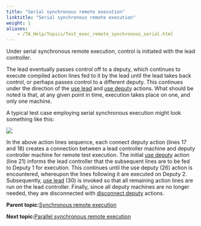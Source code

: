 ```yaml
--- 
title: "Serial synchronous remote execution"
linktitle: "Serial synchronous remote execution"
weight: 1
aliases: 
    - /TA_Help/Topics/Test_exec_remote_synchronous_serial.html
---
```


Under serial synchronous remote execution, control is initiated with the lead controller.

The lead eventually passes control off to a deputy, which continues to execute compiled action lines fed to it by the lead until the lead takes back control, or perhaps passes control to a different deputy. This continues under the direction of the [use lead](/TA_Automation/Topics/bia_use_lead.html) and [use deputy](/TA_Automation/Topics/bia_use_deputy.html) actions. What should be noted is that, at any given point in time, execution takes place on one, and only one machine.

A typical test case employing serial synchronous execution might look something like this:

![](/images//Images/ug_remote_sync_serial_code.png)

In the above action lines sequence, each connect deputy action \(lines 17 and 18\) creates a connection between a lead controller machine and deputy controller machine for remote test execution. The initial [use deputy](/TA_Automation/Topics/bia_use_deputy.html) action \(line 21\) informs the lead controller that the subsequent lines are to be fed to Deputy 1 for execution. This continues until the use deputy \(26\) action is encountered, whereupon the lines following it are executed on Deputy 2. Subsequently, [use lead](/TA_Automation/Topics/bia_use_lead.html) \(30\) is invoked so that all remaining action lines are run on the lead controller. Finally, since all deputy machines are no longer needed, they are disconnected with [disconnect deputy](/TA_Automation/Topics/bia_disconnect_deputy.html) actions.

**Parent topic:**[Synchronous remote execution](/TA_Help/Topics/Test_exec_remote_synchronous.html)

**Next topic:**[Parallel synchronous remote execution](/TA_Help/Topics/Test_exec_remote_synchronous_parallel.html)

